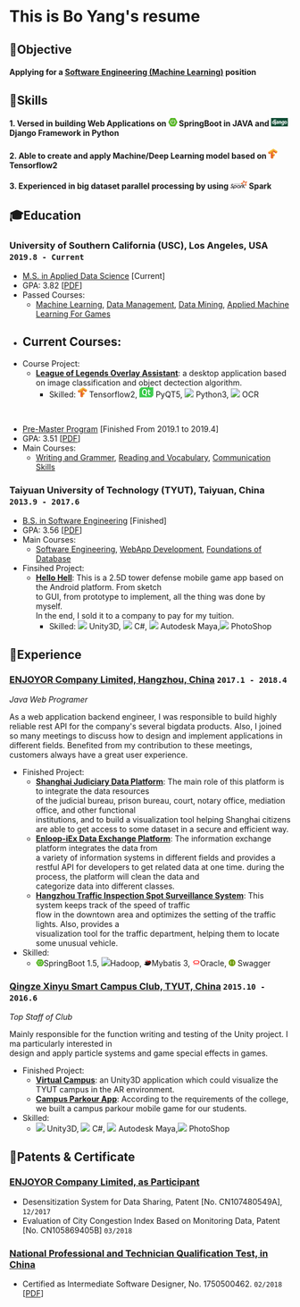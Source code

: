 # This is Bo __Yang__'s resume

## <span>&#127919;</span>Objective
#### __Applying for a <u>Software Engineering (Machine Learning)</u> position__
## <span>&#128170;</span>Skills
#### __1. Versed in building Web Applications on <span><img src="assets/icons/springboot.png" height="15" width="16"> SpringBoot in JAVA</span> and <span><img src="assets/icons/django.png" height="15" width="30"> Django</span> Framework in Python__
#### __2. Able to create and apply Machine/Deep Learning model based on <span><img src="assets/icons/tensorflow.png" height="18" width="16"> Tensorflow2</span>__
#### __3. Experienced in big dataset parallel processing by using <span><img src="assets/icons/spark.png" height="15" width="30"> Spark</span>__

## <span>&#127891;</span>Education 

### __University of Southern California (USC), Los Angeles, USA__ `2019.8 - Current`

- <u>M.S. in Applied Data Science</u> [Current]
- GPA: 3.82 [[PDF](assets/apds_2.pdf)]
- Passed Courses: 
    - [Machine Learning](https://aaronyang2333.github.io/DSCI_552/), [Data Management](https://aaronyang2333.github.io/DSCI_551/), [Data Mining](https://aaronyang2333.github.io/DSCI_553/), [Applied Machine Learning For Games](https://aaronyang2333.github.io/LOL_Overlay_Assistant_Tool/)
- Current Courses: 
    - 
- Course Project:
    - [__League of Legends Overlay Assistant__](https://aaronyang2333.github.io/LOL_Overlay_Assistant_Tool/): a desktop application based on image classification and object dectection algorithm.
        - Skilled: <span><img src="assets/icons/tensorflow.png" height="18" width="16"> Tensorflow2</span>, <span><img src="assets/icons/pyqt.png"> PyQT5</span>, <span><img src="https://img.icons8.com/color/18/000000/python.png"/> Python3</span>, <span><img src="https://img.icons8.com/metro/18/000000/general-ocr.png"/> OCR</span>
<br>

- <u>Pre-Master Program</u>  [Finished From 2019.1 to 2019.4]
- GPA: 3.51 [[PDF](assets/ia_grade.pdf)]
- Main Courses:
    - [Writing and Grammer](), [Reading and Vocabulary](), [Communication Skills]() <br>

### __Taiyuan University of Technology (TYUT), Taiyuan, China__ `2013.9 - 2017.6`

- <u>B.S. in Software Engineering</u> [Finished]
- GPA: 3.56 [[PDF](assets/typt.pdf)]
- Main Courses: 
    - [Software Engineering](), [WebApp Development](), [Foundations of Database]() <br>
- Finsihed Project:
    - [__Hello Hell__](https://www.bilibili.com/video/BV1uz411b7Vk):  This is a 2.5D tower defense mobile game app based on the Android platform. From sketch <br>to GUI, from prototype to implement, all the thing was done by myself. <br>In the end, I sold it to a company to pay for my tuition.
        - Skilled: <span><img src="https://img.icons8.com/ios-filled/14/000000/unity.png"> Unity3D</span>, <span><img src="https://img.icons8.com/color/14/000000/c-sharp-logo.png"> C#</span>, <span><img src="https://img.icons8.com/color/14/000000/autodesk-maya.png"> Autodesk Maya</span>,<span><img src="https://img.icons8.com/color/16/000000/adobe-photoshop.png"> PhotoShop</span>

## <span>&#128084;</span>Experience

### [__ENJOYOR Company Limited, Hangzhou, China__]()  `2017.1 - 2018.4`
_Java Web Programer_<br>

As a web application backend engineer, I was responsible to build highly reliable rest API for the company's several bigdata products. Also, I joined so many meetings to discuss how to design and implement applications in different fields. Benefited from my contribution to these meetings, customers always have a great user experience. <br>
- Finished Project:
    - [__Shanghai Judiciary Data Platform__](): The main role of this platform is to integrate the data resources <br>of the judicial bureau, prison bureau, court, notary office, mediation office, and other functional <br>institutions, and to build a visualization tool helping Shanghai citizens are able to get access to some dataset in a secure and efficient way.
    - [__Enloop-iEx Data Exchange Platform__](): The information exchange platform integrates the data from <br>a variety of information systems in different fields and provides a restful API for developers to get related data at one time. during the process, the platform will clean the data and <br>categorize data into different classes.
    - [__Hangzhou Traffic Inspection Spot Surveillance System__](): This system keeps track of the speed of traffic <br>flow in the downtown area and optimizes the setting of the traffic lights. Also, provides a <br>visualization tool for the traffic department, helping them to locate some unusual vehicle.
- Skilled: 
    - <span><img src="assets/icons/springboot.png" height="12" width="14">SpringBoot 1.5</span>, <span><img src="https://img.icons8.com/color/14/000000/hadoop-distributed-file-system.png">Hadoop</span>, <span><img src="assets/icons/mybatis.png" height="12" width="14">Mybatis 3</span>, <span><img src="assets/icons/oracle.png" height="12" width="14">Oracle</span>, <span><img src = "assets/icons/swagger.png" height="12" width="12"> Swagger</span>


### [__Qingze Xinyu Smart Campus Club, TYUT, China__]() `2015.10 - 2016.6`
_Top Staff of Club_<br>

Mainly responsible for the function writing and testing of the Unity project. I ma particularly interested in <br> design and apply particle systems and game special effects in games.

- Finished Project:
    - [__Virtual Campus__]():  an Unity3D application which could visualize the TYUT campus in the AR environment.
    - [__Campus Parkour App__](): According to the requirements of the college, we built a campus parkour mobile game for our students.
- Skilled: 
    - <span><img src="https://img.icons8.com/ios-filled/14/000000/unity.png"> Unity3D</span>, <span><img src="https://img.icons8.com/color/14/000000/c-sharp-logo.png"> C#</span>, <span><img src="https://img.icons8.com/color/14/000000/autodesk-maya.png"> Autodesk Maya</span>,<span><img src="https://img.icons8.com/color/16/000000/adobe-photoshop.png"> PhotoShop</span>

## <span>&#128240;</span>Patents & Certificate

### [__ENJOYOR Company Limited, as Participant__]()
- Desensitization System for Data Sharing, Patent [No. CN107480549A], `12/2017`<br>
- Evaluation of City Congestion Index Based on Monitoring Data, Patent [No. CN105869405B] `03/2018`<br>

### [__National Professional and Technician Qualification Test, in China__]()
- Certified as Intermediate Software Designer, No. 1750500462. `02/2018` [[PDF](assets/nptq.pdf)]